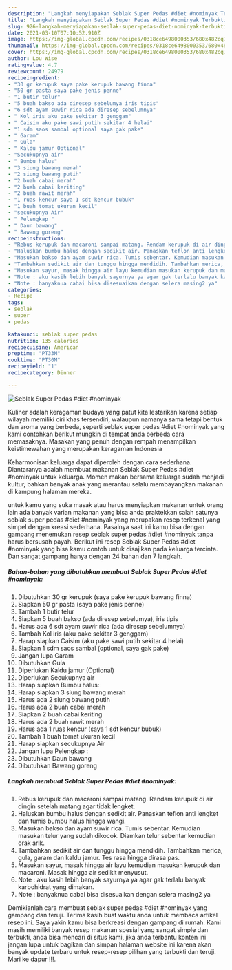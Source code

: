 ```yaml
---
description: "Langkah menyiapakan Seblak Super Pedas #diet #nominyak Terbukti"
title: "Langkah menyiapakan Seblak Super Pedas #diet #nominyak Terbukti"
slug: 926-langkah-menyiapakan-seblak-super-pedas-diet-nominyak-terbukti
date: 2021-03-10T07:10:52.910Z
image: https://img-global.cpcdn.com/recipes/0318ce6498000353/680x482cq70/seblak-super-pedas-diet-nominyak-foto-resep-utama.jpg
thumbnail: https://img-global.cpcdn.com/recipes/0318ce6498000353/680x482cq70/seblak-super-pedas-diet-nominyak-foto-resep-utama.jpg
cover: https://img-global.cpcdn.com/recipes/0318ce6498000353/680x482cq70/seblak-super-pedas-diet-nominyak-foto-resep-utama.jpg
author: Lou Wise
ratingvalue: 4.7
reviewcount: 24979
recipeingredient:
- "30 gr kerupuk saya pake kerupuk bawang finna"
- "50 gr pasta saya pake jenis penne"
- "1 butir telur"
- "5 buah bakso ada diresep sebelumya iris tipis"
- "6 sdt ayam suwir rica ada diresep sebelumnya"
- " Kol iris aku pake sekitar 3 genggam"
- " Caisim aku pake sawi putih sekitar 4 helai"
- "1 sdm saos sambal optional saya gak pake"
- " Garam"
- " Gula"
- " Kaldu jamur Optional"
- "Secukupnya air"
- " Bumbu halus"
- "3 siung bawang merah"
- "2 siung bawang putih"
- "2 buah cabai merah"
- "2 buah cabai keriting"
- "2 buah rawit merah"
- "1 ruas kencur saya 1 sdt kencur bubuk"
- "1 buah tomat ukuran kecil"
- "secukupnya Air"
- " Pelengkap "
- " Daun bawang"
- " Bawang goreng"
recipeinstructions:
- "Rebus kerupuk dan macaroni sampai matang. Rendam kerupuk di air dingin setelah matang agar tidak lengket."
- "Haluskan bumbu halus dengan sedikit air. Panaskan teflon anti lengket dan tumis bumbu halus hingga wangi."
- "Masukan bakso dan ayam suwir rica. Tumis sebentar. Kemudian masukan telur yang sudah dikocok. Diamkan telur sebentar kemudian orak arik."
- "Tambahkan sedikit air dan tunggu hingga mendidih. Tambahkan merica, gula, garam dan kaldu jamur. Tes rasa hingga dirasa pas."
- "Masukan sayur, masak hingga air layu kemudian masukan kerupuk dan macaroni. Masak hingga air sedikit menyusut."
- "Note : aku kasih lebih banyak sayurnya ya agar gak terlalu banyak karbohidrat yang dimakan."
- "Note : banyaknua cabai bisa disesuaikan dengan selera masing2 ya"
categories:
- Recipe
tags:
- seblak
- super
- pedas

katakunci: seblak super pedas 
nutrition: 135 calories
recipecuisine: American
preptime: "PT33M"
cooktime: "PT30M"
recipeyield: "1"
recipecategory: Dinner

---
```



![Seblak Super Pedas #diet #nominyak](https://img-global.cpcdn.com/recipes/0318ce6498000353/680x482cq70/seblak-super-pedas-diet-nominyak-foto-resep-utama.jpg)

Kuliner adalah keragaman budaya yang patut kita lestarikan karena setiap wilayah memiliki ciri khas tersendiri, walaupun namanya sama tetapi bentuk dan aroma yang berbeda, seperti seblak super pedas #diet #nominyak yang kami contohkan berikut mungkin di tempat anda berbeda cara memasaknya. Masakan yang penuh dengan rempah menampilkan keistimewahan yang merupakan keragaman Indonesia



Keharmonisan keluarga dapat diperoleh dengan cara sederhana. Diantaranya adalah membuat makanan Seblak Super Pedas #diet #nominyak untuk keluarga. Momen makan bersama keluarga sudah menjadi kultur, bahkan banyak anak yang merantau selalu membayangkan makanan di kampung halaman mereka.

untuk kamu yang suka masak atau harus menyiapkan makanan untuk orang lain ada banyak varian makanan yang bisa anda praktekkan salah satunya seblak super pedas #diet #nominyak yang merupakan resep terkenal yang simpel dengan kreasi sederhana. Pasalnya saat ini kamu bisa dengan gampang menemukan resep seblak super pedas #diet #nominyak tanpa harus bersusah payah.
Berikut ini resep Seblak Super Pedas #diet #nominyak yang bisa kamu contoh untuk disajikan pada keluarga tercinta. Dan sangat gampang hanya dengan 24 bahan dan 7 langkah.


<!--inarticleads1-->

##### Bahan-bahan yang dibutuhkan membuat Seblak Super Pedas #diet #nominyak:

1. Dibutuhkan 30 gr kerupuk (saya pake kerupuk bawang finna)
1. Siapkan 50 gr pasta (saya pake jenis penne)
1. Tambah 1 butir telur
1. Siapkan 5 buah bakso (ada diresep sebelumya), iris tipis
1. Harus ada 6 sdt ayam suwir rica (ada diresep sebelumnya)
1. Tambah  Kol iris (aku pake sekitar 3 genggam)
1. Harap siapkan  Caisim (aku pake sawi putih sekitar 4 helai)
1. Siapkan 1 sdm saos sambal (optional, saya gak pake)
1. Jangan lupa  Garam
1. Dibutuhkan  Gula
1. Diperlukan  Kaldu jamur (Optional)
1. Diperlukan Secukupnya air
1. Harap siapkan  Bumbu halus:
1. Harap siapkan 3 siung bawang merah
1. Harus ada 2 siung bawang putih
1. Harus ada 2 buah cabai merah
1. Siapkan 2 buah cabai keriting
1. Harus ada 2 buah rawit merah
1. Harus ada 1 ruas kencur (saya 1 sdt kencur bubuk)
1. Tambah 1 buah tomat ukuran kecil
1. Harap siapkan secukupnya Air
1. Jangan lupa  Pelengkap :
1. Dibutuhkan  Daun bawang
1. Dibutuhkan  Bawang goreng




<!--inarticleads2-->

##### Langkah membuat  Seblak Super Pedas #diet #nominyak:

1. Rebus kerupuk dan macaroni sampai matang. Rendam kerupuk di air dingin setelah matang agar tidak lengket.
1. Haluskan bumbu halus dengan sedikit air. Panaskan teflon anti lengket dan tumis bumbu halus hingga wangi.
1. Masukan bakso dan ayam suwir rica. Tumis sebentar. Kemudian masukan telur yang sudah dikocok. Diamkan telur sebentar kemudian orak arik.
1. Tambahkan sedikit air dan tunggu hingga mendidih. Tambahkan merica, gula, garam dan kaldu jamur. Tes rasa hingga dirasa pas.
1. Masukan sayur, masak hingga air layu kemudian masukan kerupuk dan macaroni. Masak hingga air sedikit menyusut.
1. Note : aku kasih lebih banyak sayurnya ya agar gak terlalu banyak karbohidrat yang dimakan.
1. Note : banyaknua cabai bisa disesuaikan dengan selera masing2 ya




Demikianlah cara membuat seblak super pedas #diet #nominyak yang gampang dan teruji. Terima kasih buat waktu anda untuk membaca artikel resep ini. Saya yakin kamu bisa berkreasi dengan gampang di rumah. Kami masih memiliki banyak resep makanan spesial yang sangat simple dan terbukti, anda bisa mencari di situs kami, jika anda terbantu konten ini jangan lupa untuk bagikan dan simpan halaman website ini karena akan banyak update terbaru untuk resep-resep pilihan yang terbukti dan teruji. Mari ke dapur !!!. 
